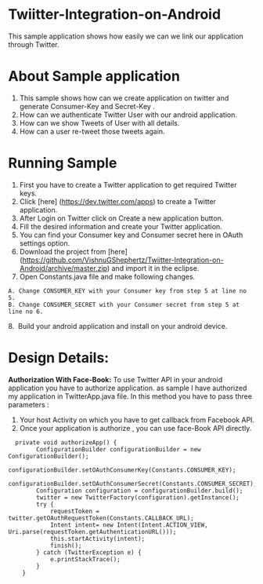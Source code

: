 Twiitter-Integration-on-Android
===============================

This sample application shows how easily we can we link our application through Twitter.

# About Sample application

1. This sample shows how can we create application on twitter and generate Consumer-Key and Secret-Key .
2. How can we authenticate Twitter User with our android application.
2. How can we show Tweets of User with all details.
3. How can a user re-tweet those tweets again.


# Running Sample

1. First you have to create a Twitter application to get required Twitter keys.<br/>
2. Click [here] (https://dev.twitter.com/apps) to create a Twitter application.
3. After Login on Twitter click on Create a new application button.
4. Fill the desired information and create your Twitter application.
5. You can find your Consumer key and Consumer secret here in OAuth settings option.
6. Download the project from [here] (https://github.com/VishnuGShephertz/Twiitter-Integration-on-Android/archive/master.zip) and import it in the eclipse.<br/>
7. Open Constants.java file and make following changes.

```
A. Change CONSUMER_KEY with your Consumer key from step 5 at line no 5.
B. Change CONSUMER_SECRET with your Consumer secret from step 5 at line no 6.
```
8.&nbsp; Build your android application and install on your android device.<br/>

# Design Details:

__Authorization With Face-Book:__ To use Twitter API in your android application you have to authorize application.
 as sample I have authorized my application in TwitterApp.java file. In this method you have to pass three parameters :
 1. Your host Activity on which you have to get callback from Facebook API.</br>
 4. Once your application is authorize , you can use face-Book API directly.
``` 
  private void authorizeApp() {
	  	ConfigurationBuilder configurationBuilder = new ConfigurationBuilder();
	  	configurationBuilder.setOAuthConsumerKey(Constants.CONSUMER_KEY);
	  	configurationBuilder.setOAuthConsumerSecret(Constants.CONSUMER_SECRET);
	  	Configuration configuration = configurationBuilder.build();
	  	twitter = new TwitterFactory(configuration).getInstance();
	  	try {
	  		requestToken = twitter.getOAuthRequestToken(Constants.CALLBACK_URL);
	  		Intent intent= new Intent(Intent.ACTION_VIEW, Uri.parse(requestToken.getAuthenticationURL()));
		  	this.startActivity(intent);
		  	finish();
	  	} catch (TwitterException e) {
		  	e.printStackTrace();
  		}
  	}
  
```
